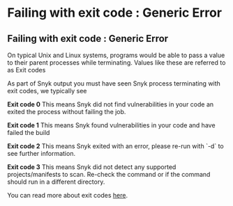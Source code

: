 # Failing with exit code : Generic Error

##  Failing with exit code : Generic Error

On typical Unix and Linux systems, programs would be able to pass a value to their parent processes while terminating. Values like these are referred to as Exit codes

As part of Snyk output you must have seen Snyk process terminating with exit codes, we typically see

 **Exit code 0** This means Snyk did not find vulnerabilities in your code an exited the process without failing the job.

 **Exit code 1** This means Snyk found vulnerabilities in your code and have failed the build

**Exit code 2** This means Snyk exited with an error, please re-run with \`-d\` to see further information.

**Exit code 3** This means Snyk did not detect any supported projects/manifests to scan. Re-check the command or if the command should run in a different directory.

You can read more about exit codes [here](https://bencane.com/2014/09/02/understanding-exit-codes-and-how-to-use-them-in-bash-scripts/).

